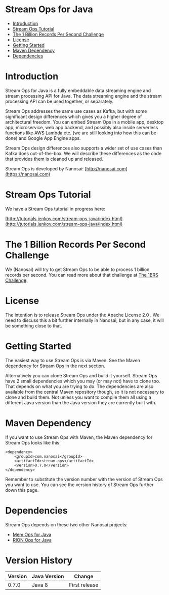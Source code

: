 # Stream Ops for Java

 - [Introduction](#introduction)
 - [Stream Ops Tutorial](#stream-ops-tutorial)
 - [The 1 Billion Records Per Second Challenge](#1brs)
 - [License](#license)
 - [Getting Started](#getting-started)
 - [Maven Dependency](#maven-dependency)
 - [Dependencies](#dependencies)


<a name="introduction"></a>

# Introduction
Stream Ops for Java is a fully embeddable data streaming engine and stream processing API for Java.
The data streaming engine and the stream processing API can be used together, or separately.

Stream Ops addresses the same use cases as Kafka, but with some significant design differences which gives you
a higher degree of architectural freedom. You can embed Stream Ops in a mobile app, desktop app, microservice,
web app backend, and possibly also inside serverless functions like AWS Lambda etc. (we are still looking into
how this can be done) and Google App Engine apps.

Stream Ops design differences also supports a wider set of use cases than Kafka does out-of-the-box. We will
describe these differences as the code that provides them is cleaned up and released.

Stream Ops is developed by Nanosai: [http://nanosai.com](https://nanosai.com)


<a name="stream-ops-tutorial"></a>

# Stream Ops Tutorial
We have a Stream Ops tutorial in progress here:

[http://tutorials.jenkov.com/stream-ops-java/index.html](http://tutorials.jenkov.com/stream-ops-java/index.html)




<a name="1brs"></a>

# The 1 Billion Records Per Second Challenge
We (Nanosai) will try to get Stream Ops to be able to process 1 billion records per second. You can read more about
that challenge at [The 1BRS Challenge](https://nanosai.com/1brs-challenge).


<a name="license"></a>

# License
The intention is to release Stream Ops under the Apache License 2.0 . We need to discuss this a bit further internally
in Nanosai, but in any case, it will be something close to that.


<a name="getting-started">

# Getting Started

The easiest way to use Stream Ops is via Maven. See the Maven dependency for Stream Ops in the next section.

Alternatively you can clone Stream Ops and build it yourself. Stream Ops have 2 small dependencies which you may
(or may not) have to clone too. That depends on what you are trying to do. The dependencies are also available
from the central Maven repository though, so it is not necessary to clone and build them. Not unless you want
to compile them all using a different Java version than the Java version they are currently built with.


<a name="maven-dependency"></a>
# Maven Dependency

If you want to use Stream Ops with Maven, the Maven dependency for Stream Ops looks like this:

    <dependency>
        <groupId>com.nanosai</groupId>
        <artifactId>stream-ops</artifactId>
        <version>0.7.0</version>
    </dependency>

Remember to substitute the version number with the version of Stream Ops you want to use. You can see the
version history of Stream Ops further down this page.


<a name="dependencies"></a>

# Dependencies
Stream Ops depends on these two other Nanosai projects:

 - [Mem Ops for Java](https://github.com/nanosai/mem-ops-java)
 - [RION Ops for Java](https://github.com/nanosai/rion-ops-java)



<a name="version-history"></a>

# Version History

| Version | Java Version | Change |
|---------|--------------|--------|
| 0.7.0   | Java 8       | First release |


